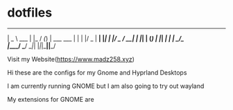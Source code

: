 # dotfiles

 
 ____        _    __ _ _           
|  _ \  ___ | |_ / _(_) | ___  ___ 
| | | |/ _ \| __| |_| | |/ _ \/ __|
| |_| | (_) | |_|  _| | |  __/\__ \
|____/ \___/ \__|_| |_|_|\___||___/

Visit my Website(https://www.madz258.xyz)

Hi these are the configs for my Gnome and Hyprland Desktops

I am currently running GNOME but I am also going to try out wayland

My extensions for GNOME are
